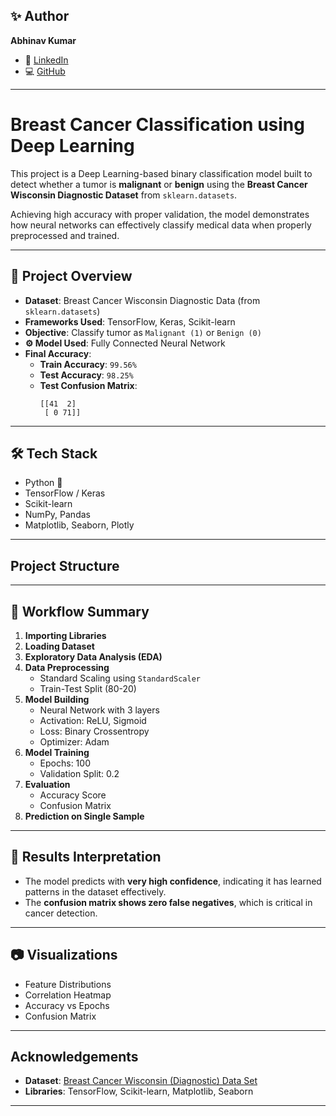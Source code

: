 ## ✨ Author

**Abhinav Kumar**  
- 🔗 [LinkedIn](https://www.linkedin.com/in/abhinav-kumar-b0b0ba253/)  
- 💻 [GitHub](https://github.com/Abhinav2508)
  
---

#  Breast Cancer Classification using Deep Learning

This project is a Deep Learning-based binary classification model built to detect whether a tumor is **malignant** or **benign** using the **Breast Cancer Wisconsin Diagnostic Dataset** from `sklearn.datasets`. 

Achieving high accuracy with proper validation, the model demonstrates how neural networks can effectively classify medical data when properly preprocessed and trained.

---

## 📌 Project Overview

- **Dataset**: Breast Cancer Wisconsin Diagnostic Data (from `sklearn.datasets`)
- **Frameworks Used**: TensorFlow, Keras, Scikit-learn
- **Objective**: Classify tumor as `Malignant (1)` or `Benign (0)`
- **⚙ Model Used**: Fully Connected Neural Network
- **Final Accuracy**:
  - **Train Accuracy**: `99.56%`
  - **Test Accuracy**: `98.25%`
  - **Test Confusion Matrix**:
    ```
    [[41  2]
     [ 0 71]]
    ```

---

## 🛠 Tech Stack

- Python 🐍
- TensorFlow / Keras
- Scikit-learn
- NumPy, Pandas
- Matplotlib, Seaborn, Plotly

---

##  Project Structure

---

## 🚀 Workflow Summary

1. **Importing Libraries**
2. **Loading Dataset**
3. **Exploratory Data Analysis (EDA)**
4. **Data Preprocessing**
   - Standard Scaling using `StandardScaler`
   - Train-Test Split (80-20)
5. **Model Building**
   - Neural Network with 3 layers
   - Activation: ReLU, Sigmoid
   - Loss: Binary Crossentropy
   - Optimizer: Adam
6. **Model Training**
   - Epochs: 100
   - Validation Split: 0.2
7. **Evaluation**
   - Accuracy Score
   - Confusion Matrix
8. **Prediction on Single Sample**

---

## 📌 Results Interpretation

- The model predicts with **very high confidence**, indicating it has learned patterns in the dataset effectively.
- The **confusion matrix shows zero false negatives**, which is critical in cancer detection.

---

## 📷 Visualizations

- Feature Distributions  
- Correlation Heatmap  
- Accuracy vs Epochs  
- Confusion Matrix

---

##  Acknowledgements

- **Dataset**: [Breast Cancer Wisconsin (Diagnostic) Data Set](https://scikit-learn.org/stable/modules/generated/sklearn.datasets.load_breast_cancer.html)
- **Libraries**: TensorFlow, Scikit-learn, Matplotlib, Seaborn

---





